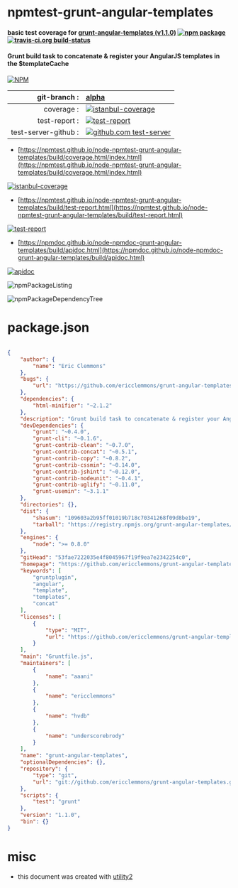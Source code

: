 # npmtest-grunt-angular-templates

#### basic test coverage for  [grunt-angular-templates (v1.1.0)](https://github.com/ericclemmons/grunt-angular-templates)  [![npm package](https://img.shields.io/npm/v/npmtest-grunt-angular-templates.svg?style=flat-square)](https://www.npmjs.org/package/npmtest-grunt-angular-templates) [![travis-ci.org build-status](https://api.travis-ci.org/npmtest/node-npmtest-grunt-angular-templates.svg)](https://travis-ci.org/npmtest/node-npmtest-grunt-angular-templates)

#### Grunt build task to concatenate & register your AngularJS templates in the $templateCache

[![NPM](https://nodei.co/npm/grunt-angular-templates.png?downloads=true&downloadRank=true&stars=true)](https://www.npmjs.com/package/grunt-angular-templates)

| git-branch : | [alpha](https://github.com/npmtest/node-npmtest-grunt-angular-templates/tree/alpha)|
|--:|:--|
| coverage : | [![istanbul-coverage](https://npmtest.github.io/node-npmtest-grunt-angular-templates/build/coverage.badge.svg)](https://npmtest.github.io/node-npmtest-grunt-angular-templates/build/coverage.html/index.html)|
| test-report : | [![test-report](https://npmtest.github.io/node-npmtest-grunt-angular-templates/build/test-report.badge.svg)](https://npmtest.github.io/node-npmtest-grunt-angular-templates/build/test-report.html)|
| test-server-github : | [![github.com test-server](https://npmtest.github.io/node-npmtest-grunt-angular-templates/GitHub-Mark-32px.png)](https://npmtest.github.io/node-npmtest-grunt-angular-templates/build/app/index.html) | | build-artifacts : | [![build-artifacts](https://npmtest.github.io/node-npmtest-grunt-angular-templates/glyphicons_144_folder_open.png)](https://github.com/npmtest/node-npmtest-grunt-angular-templates/tree/gh-pages/build)|

- [https://npmtest.github.io/node-npmtest-grunt-angular-templates/build/coverage.html/index.html](https://npmtest.github.io/node-npmtest-grunt-angular-templates/build/coverage.html/index.html)

[![istanbul-coverage](https://npmtest.github.io/node-npmtest-grunt-angular-templates/build/screenCapture.buildCi.browser.%252Ftmp%252Fbuild%252Fcoverage.lib.html.png)](https://npmtest.github.io/node-npmtest-grunt-angular-templates/build/coverage.html/index.html)

- [https://npmtest.github.io/node-npmtest-grunt-angular-templates/build/test-report.html](https://npmtest.github.io/node-npmtest-grunt-angular-templates/build/test-report.html)

[![test-report](https://npmtest.github.io/node-npmtest-grunt-angular-templates/build/screenCapture.buildCi.browser.%252Ftmp%252Fbuild%252Ftest-report.html.png)](https://npmtest.github.io/node-npmtest-grunt-angular-templates/build/test-report.html)

- [https://npmdoc.github.io/node-npmdoc-grunt-angular-templates/build/apidoc.html](https://npmdoc.github.io/node-npmdoc-grunt-angular-templates/build/apidoc.html)

[![apidoc](https://npmdoc.github.io/node-npmdoc-grunt-angular-templates/build/screenCapture.buildCi.browser.%252Ftmp%252Fbuild%252Fapidoc.html.png)](https://npmdoc.github.io/node-npmdoc-grunt-angular-templates/build/apidoc.html)

![npmPackageListing](https://npmtest.github.io/node-npmtest-grunt-angular-templates/build/screenCapture.npmPackageListing.svg)

![npmPackageDependencyTree](https://npmtest.github.io/node-npmtest-grunt-angular-templates/build/screenCapture.npmPackageDependencyTree.svg)



# package.json

```json

{
    "author": {
        "name": "Eric Clemmons"
    },
    "bugs": {
        "url": "https://github.com/ericclemmons/grunt-angular-templates/issues"
    },
    "dependencies": {
        "html-minifier": "~2.1.2"
    },
    "description": "Grunt build task to concatenate & register your AngularJS templates in the $templateCache",
    "devDependencies": {
        "grunt": "~0.4.0",
        "grunt-cli": "~0.1.6",
        "grunt-contrib-clean": "~0.7.0",
        "grunt-contrib-concat": "~0.5.1",
        "grunt-contrib-copy": "~0.8.2",
        "grunt-contrib-cssmin": "~0.14.0",
        "grunt-contrib-jshint": "~0.12.0",
        "grunt-contrib-nodeunit": "~0.4.1",
        "grunt-contrib-uglify": "~0.11.0",
        "grunt-usemin": "~3.1.1"
    },
    "directories": {},
    "dist": {
        "shasum": "109603a2b95ff01019b718c70341268f09d8be19",
        "tarball": "https://registry.npmjs.org/grunt-angular-templates/-/grunt-angular-templates-1.1.0.tgz"
    },
    "engines": {
        "node": ">= 0.8.0"
    },
    "gitHead": "53fae7222035e4f8045967f19f9ea7e2342254c0",
    "homepage": "https://github.com/ericclemmons/grunt-angular-templates",
    "keywords": [
        "gruntplugin",
        "angular",
        "template",
        "templates",
        "concat"
    ],
    "licenses": [
        {
            "type": "MIT",
            "url": "https://github.com/ericclemmons/grunt-angular-templates/blob/master/LICENSE-MIT"
        }
    ],
    "main": "Gruntfile.js",
    "maintainers": [
        {
            "name": "aaani"
        },
        {
            "name": "ericclemmons"
        },
        {
            "name": "hvdb"
        },
        {
            "name": "underscorebrody"
        }
    ],
    "name": "grunt-angular-templates",
    "optionalDependencies": {},
    "repository": {
        "type": "git",
        "url": "git://github.com/ericclemmons/grunt-angular-templates.git"
    },
    "scripts": {
        "test": "grunt"
    },
    "version": "1.1.0",
    "bin": {}
}
```



# misc
- this document was created with [utility2](https://github.com/kaizhu256/node-utility2)
